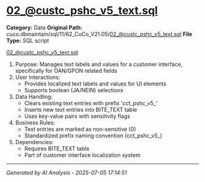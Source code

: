 # 02_@custc_pshc_v5_text.sql

**Category:** Data
**Original Path:** cuco.dbmaintain/sql/11/62_CuCo_V21.05/02_@custc_pshc_v5_text.sql
**File Type:** SQL script

02_@custc_pshc_v5_text.sql
1. Purpose: Manages text labels and values for a customer interface, specifically for OAN/GPON related fields
2. User Interactions:
   - Provides localized text labels and values for UI elements
   - Supports boolean (JA/NEIN) selections
3. Data Handling:
   - Clears existing text entries with prefix 'cct_pshc_v5_'
   - Inserts new text entries into BITE_TEXT table
   - Uses key-value pairs with sensitivity flags
4. Business Rules:
   - Text entries are marked as non-sensitive (0)
   - Standardized prefix naming convention (cct_pshc_v5_)
5. Dependencies:
   - Requires BITE_TEXT table
   - Part of customer interface localization system

---
*Generated by AI Analysis - 2025-07-05 17:14:51*
